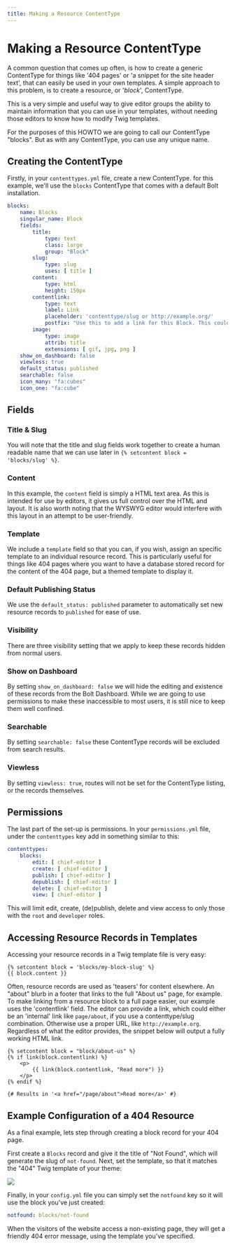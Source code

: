 ```yaml
---
title: Making a Resource ContentType
---
```

Making a Resource ContentType
===============================

A common question that comes up often, is how to create a generic ContentType
for things like '404 pages' or 'a snippet for the site header text', that can
easily be used in your own templates. A simple approach to this problem, is to
create a resource, or '*block*', ContentType.

This is a very simple and useful way to give editor groups the ability to
maintain information that you can use in your templates, without needing those
editors to know how to modify Twig templates.

For the purposes of this HOWTO we are going to call our ContentType "blocks".
But as with any ContentType, you can use any unique name.

Creating the ContentType
------------------------

Firstly, in your `contenttypes.yml` file, create a new ContentType. for this
example, we'll use the `blocks` ContentType that comes with a default Bolt
installation.

```yaml
blocks:
    name: Blocks
    singular_name: Block
    fields:
        title:
            type: text
            class: large
            group: "Block"
        slug:
            type: slug
            uses: [ title ]
        content:
            type: html
            height: 150px
        contentlink:
            type: text
            label: Link
            placeholder: 'contenttype/slug or http://example.org/'
            postfix: "Use this to add a link for this Block. This could either be an 'internal' link like <tt>page/about</tt>, if you use a contenttype/slug combination. Otherwise use a proper URL, like `http://example.org`."
        image:
            type: image
            attrib: title
            extensions: [ gif, jpg, png ]
    show_on_dashboard: false
    viewless: true
    default_status: published
    searchable: false
    icon_many: "fa:cubes"
    icon_one: "fa:cube"
```

Fields
------

### Title & Slug

You will note that the title and slug fields work together to create a human
readable name that we can use later in `{% setcontent block = 'blocks/slug' %}`.

### Content

In this example, the `content` field is simply a HTML text area. As this is
intended for use by editors, it gives us full control over the HTML and layout.
It is also worth noting that the WYSWYG editor would interfere with this layout
in an attempt to be user-friendly.

### Template

We include a `template` field so that you can, if you wish, assign an specific
template to an individual resource record. This is particularly useful for
things like 404 pages where you want to have a database stored record for the
content of the 404 page, but a themed template to display it.

### Default Publishing Status

We use the `default_status: published` parameter to automatically set new
resource records to `published` for ease of use.

### Visibility

There are three visibility setting that we apply to keep these records hidden
from normal users.

### Show on Dashboard

By setting `show_on_dashboard: false` we will hide the editing and existence of
these records from the Bolt Dashboard. While we are going to use permissions to
make these inaccessible to most users, it is still nice to keep them well
confined.

### Searchable

By setting `searchable: false` these ContentType records will be excluded from
search results.

### Viewless

By setting `viewless: true`, routes will not be set for the ContentType listing,
or the records themselves.

Permissions
-----------

The last part of the set-up is permissions. In your `permissions.yml` file,
under the `contenttypes` key add in something similar to this:

```yaml
contenttypes:
    blocks:
        edit: [ chief-editor ]
        create: [ chief-editor ]
        publish: [ chief-editor ]
        depublish: [ chief-editor ]
        delete: [ chief-editor ]
        view: [ chief-editor ]
```

This will limit edit, create, (de)publish, delete and view access to only those
with the `root` and `developer` roles.

Accessing Resource Records in Templates
---------------------------------------

Accessing your resource records in a Twig template file is very easy:

```twig
{% setcontent block = 'blocks/my-block-slug' %}
{{ block.content }}
```

Often, resource records are used as 'teasers' for content elsewhere. An "about"
blurb in a footer that links to the full "About us" page, for example. To make
linking from a resource block to a full page easier, our example uses the
'contentlink' field. The editor can provide a link, which could either be an
'internal' link like `page/about`, if you use a contenttype/slug combination.
Otherwise use a proper URL, like `http://example.org`. Regardless of what the
editor provides, the snippet below will output a fully working HTML link.

```
{% setcontent block = "block/about-us" %}
{% if link(block.contentlink) %}
    <p>
        {{ link(block.contentlink, "Read more") }}
    </p>
{% endif %}

{# Results in '<a href="/page/about">Read more</a>' #}
```

## Example Configuration of a 404 Resource

As a final example, lets step through creating a block record for your 404
page.

First create a `Blocks` record and give it the title of "Not Found", which will
generate the slug of `not-found`. Next, set the template, so that it matches the
"404" Twig template of your theme:

![](/files/howto-resource-contenttype-404.png)

Finally, in your `config.yml` file you can simply set the `notfound` key so it
will use the block you've just created:

```yaml
notfound: blocks/not-found
```

When the visitors of the website access a non-existing page, they will get a
friendly 404 error message, using the template you've specified.
